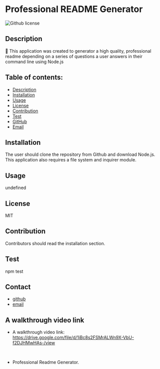 # Professional README Generator
  ![Github license](https://img.shields.io/badge/license-MIT-blue.svg)

  ## Description
  📖 This application was created to generator a high quality, professional readme depending on a series of questions a user answers in their command line using Node.js

  ## Table of contents:

  * [Description](#dsecription)
  * [Installation](#installation)
  * [Usage](#usage)
  * [License](#license)
  * [Contribution](#contributing)
  * [Test](#test)
  * [GitHub](#github)
  * [Email](#email)
   
  ## Installation
   The user should clone the repository from Github and download Node.js. This application also requires a file system and inquirer module.

  ## Usage 
   undefined

  ## License 
   MIT

  ## Contribution
   Contributors should read the installation section.

  ## Test 
   npm test

  ## Contact
  - [github]("https://github.com/RaminNoorzada")
  - [email]("https://github.com/test@gmail.com")
  
  ## A walkthrough video link
  - A walkthrough video link: https://drive.google.com/file/d/1iBc8s2FSMrALWn9X-VbU-f2DJHMwHAs-/view
  
  
   
    <br/>

  - Professional Readme Generator.
